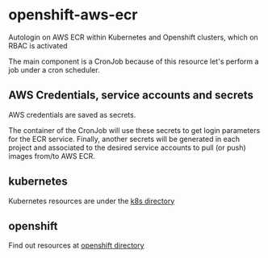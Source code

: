 # openshift-aws-ecr

Autologin on AWS ECR within Kubernetes and Openshift clusters, which on RBAC is activated

The main component is a CronJob because of this resource let's perform a job under a cron scheduler.

## AWS Credentials, service accounts and secrets

AWS credentials are saved as secrets.

The container of the CronJob will use these secrets to get login parameters for the ECR service.
Finally, another secrets will be generated in each project and associated to the desired service accounts to pull (or push) images from/to AWS ECR.

## kubernetes

Kubernetes resources are under the [k8s directory](k8s)

## openshift

Find out resources at [openshift directory](openshift)
